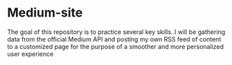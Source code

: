 # Medium-site
The goal of this repository is to practice several key skills. I will be gathering data from the official Medium API and posting my own RSS feed of content to a customized page for the purpose of a smoother and more personalized user experience
